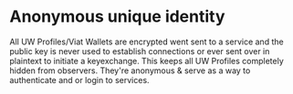 # Anonymous unique identity

All UW Profiles/Viat Wallets are encrypted went sent to a service and the public key is never used to establish connections or ever sent over in plaintext to initiate a keyexchange. This keeps all UW Profiles completely hidden from observers. They're anonymous & serve as a way to authenticate and or login to services.
